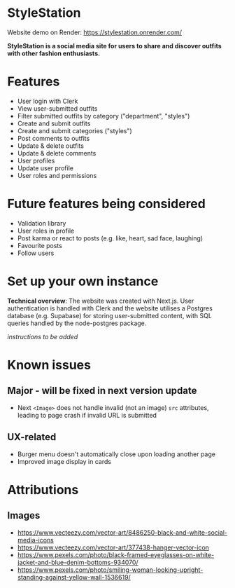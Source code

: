 # StyleStation

Website demo on Render: https://stylestation.onrender.com/

**StyleStation is a social media site for users to share and discover outfits with other fashion enthusiasts.**


# Features
- User login with Clerk
- View user-submitted outfits
- Filter submitted outfits by category ("department", "styles")
- Create and submit outfits
- Create and submit categories ("styles")
- Post comments to outfits
- Update & delete outfits
- Update & delete comments
- User profiles
- Update user profile
- User roles and permissions


# Future features being considered
- Validation library
- User roles in profile
- Post karma or react to posts (e.g. like, heart, sad face, laughing)
- Favourite posts
- Follow users




# Set up your own instance
**Technical overview**: The website was created with Next.js. User authentication is handled with Clerk and the website utilises a Postgres database (e.g. Supabase) for storing user-submitted content, with SQL queries handled by the node-postgres package.


*instructions to be added*



# Known issues
## Major - will be fixed in next version update
- Next `<Image>` does not handle invalid (not an image) `src` attributes, leading to page crash if invalid URL is submitted


## UX-related
- Burger menu doesn't automatically close upon loading another page
- Improved image display in cards



# Attributions
## Images
- https://www.vecteezy.com/vector-art/8486250-black-and-white-social-media-icons
- https://www.vecteezy.com/vector-art/377438-hanger-vector-icon
- https://www.pexels.com/photo/black-framed-eyeglasses-on-white-jacket-and-blue-denim-bottoms-934070/
- https://www.pexels.com/photo/smiling-woman-looking-upright-standing-against-yellow-wall-1536619/
